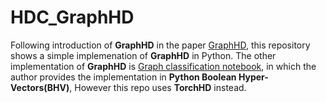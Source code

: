 # HDC_GraphHD

Following introduction of **GraphHD** in the paper [GraphHD](https://arxiv.org/abs/2205.07826), this repository shows a simple implemenation of **GraphHD** in Python.
The other implementation of **GraphHD** is [Graph classification notebook](https://colab.research.google.com/drive/1NrmCc99GrkmHm_VLs5nv9Q7BCbCLs0ar?usp=sharing), in which the author 
provides the implementation in **Python Boolean Hyper-Vectors(BHV)**, However this repo uses **TorchHD** instead. 
